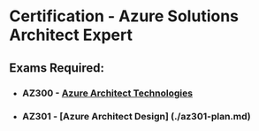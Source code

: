 # Certification - Azure Solutions Architect Expert
## Exams Required:
* ### AZ300 - [Azure Architect Technologies](./az300-plan.md)
* ### AZ301 - [Azure Architect Design] (./az301-plan.md)
